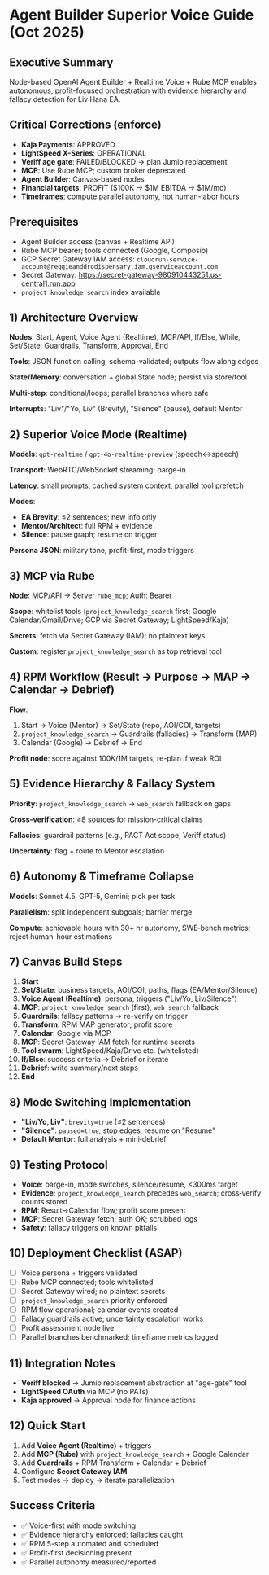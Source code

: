 # Agent Builder Superior Voice Guide (Oct 2025)

## Executive Summary

Node-based OpenAI Agent Builder + Realtime Voice + Rube MCP enables autonomous, profit-focused orchestration with evidence hierarchy and fallacy detection for Liv Hana EA.

## Critical Corrections (enforce)

- **Kaja Payments**: APPROVED
- **LightSpeed X-Series**: OPERATIONAL
- **Veriff age gate**: FAILED/BLOCKED → plan Jumio replacement
- **MCP**: Use Rube MCP; custom broker deprecated
- **Agent Builder**: Canvas-based nodes
- **Financial targets**: PROFIT ($100K → $1M EBITDA → $1M/mo)
- **Timeframes**: compute parallel autonomy, not human-labor hours

## Prerequisites

- Agent Builder access (canvas + Realtime API)
- Rube MCP bearer; tools connected (Google, Composio)
- GCP Secret Gateway IAM access: `cloudrun-service-account@reggieanddrodispensary.iam.gserviceaccount.com`
- Secret Gateway: https://secret-gateway-980910443251.us-central1.run.app
- `project_knowledge_search` index available

## 1) Architecture Overview

**Nodes**: Start, Agent, Voice Agent (Realtime), MCP/API, If/Else, While, Set/State, Guardrails, Transform, Approval, End

**Tools**: JSON function calling, schema-validated; outputs flow along edges

**State/Memory**: conversation + global State node; persist via store/tool

**Multi-step**: conditional/loops; parallel branches where safe

**Interrupts**: "Liv"/"Yo, Liv" (Brevity), "Silence" (pause), default Mentor

## 2) Superior Voice Mode (Realtime)

**Models**: `gpt-realtime` / `gpt-4o-realtime-preview` (speech↔speech)

**Transport**: WebRTC/WebSocket streaming; barge-in

**Latency**: small prompts, cached system context, parallel tool prefetch

**Modes**:
- **EA Brevity**: ≤2 sentences; new info only
- **Mentor/Architect**: full RPM + evidence
- **Silence**: pause graph; resume on trigger

**Persona JSON**: military tone, profit-first, mode triggers

## 3) MCP via Rube

**Node**: MCP/API → Server `rube_mcp`; Auth: Bearer

**Scope**: whitelist tools (`project_knowledge_search` first; Google Calendar/Gmail/Drive; GCP via Secret Gateway; LightSpeed/Kaja)

**Secrets**: fetch via Secret Gateway (IAM); no plaintext keys

**Custom**: register `project_knowledge_search` as top retrieval tool

## 4) RPM Workflow (Result → Purpose → MAP → Calendar → Debrief)

**Flow**:
1. Start → Voice (Mentor) → Set/State (repo, AOI/COI, targets)
2. `project_knowledge_search` → Guardrails (fallacies) → Transform (MAP)
3. Calendar (Google) → Debrief → End

**Profit node**: score against $100K/$1M targets; re-plan if weak ROI

## 5) Evidence Hierarchy & Fallacy System

**Priority**: `project_knowledge_search` → `web_search` fallback on gaps

**Cross-verification**: ≥8 sources for mission-critical claims

**Fallacies**: guardrail patterns (e.g., PACT Act scope, Veriff status)

**Uncertainty**: flag + route to Mentor escalation

## 6) Autonomy & Timeframe Collapse

**Models**: Sonnet 4.5, GPT‑5, Gemini; pick per task

**Parallelism**: split independent subgoals; barrier merge

**Compute**: achievable hours with 30+ hr autonomy, SWE‑bench metrics; reject human-hour estimations

## 7) Canvas Build Steps

1. **Start**
2. **Set/State**: business targets, AOI/COI, paths, flags (EA/Mentor/Silence)
3. **Voice Agent (Realtime)**: persona, triggers ("Liv/Yo, Liv/Silence")
4. **MCP**: `project_knowledge_search` (first); `web_search` fallback
5. **Guardrails**: fallacy patterns → re-verify on trigger
6. **Transform**: RPM MAP generator; profit score
7. **Calendar**: Google via MCP
8. **MCP**: Secret Gateway IAM fetch for runtime secrets
9. **Tool swarm**: LightSpeed/Kaja/Drive etc. (whitelisted)
10. **If/Else**: success criteria → Debrief or iterate
11. **Debrief**: write summary/next steps
12. **End**

## 8) Mode Switching Implementation

- **"Liv/Yo, Liv"**: `brevity=true` (≤2 sentences)
- **"Silence"**: `paused=true`; stop edges; resume on "Resume"
- **Default Mentor**: full analysis + mini‑debrief

## 9) Testing Protocol

- **Voice**: barge-in, mode switches, silence/resume, <300ms target
- **Evidence**: `project_knowledge_search` precedes `web_search`; cross‑verify counts stored
- **RPM**: Result→Calendar flow; profit score present
- **MCP**: Secret Gateway fetch; auth OK; scrubbed logs
- **Safety**: fallacy triggers on known pitfalls

## 10) Deployment Checklist (ASAP)

- [ ] Voice persona + triggers validated
- [ ] Rube MCP connected; tools whitelisted
- [ ] Secret Gateway wired; no plaintext secrets
- [ ] `project_knowledge_search` priority enforced
- [ ] RPM flow operational; calendar events created
- [ ] Fallacy guardrails active; uncertainty escalation works
- [ ] Profit assessment node live
- [ ] Parallel branches benchmarked; timeframe metrics logged

## 11) Integration Notes

- **Veriff blocked** → Jumio replacement abstraction at "age-gate" tool
- **LightSpeed OAuth** via MCP (no PATs)
- **Kaja approved** → Approval node for finance actions

## 12) Quick Start

1. Add **Voice Agent (Realtime)** + triggers
2. Add **MCP (Rube)** with `project_knowledge_search` + Google Calendar
3. Add **Guardrails** + RPM Transform + Calendar + Debrief
4. Configure **Secret Gateway IAM**
5. Test modes → deploy → iterate parallelization

## Success Criteria

- ✅ Voice-first with mode switching
- ✅ Evidence hierarchy enforced; fallacies caught
- ✅ RPM 5-step automated and scheduled
- ✅ Profit-first decisioning present
- ✅ Parallel autonomy measured/reported
